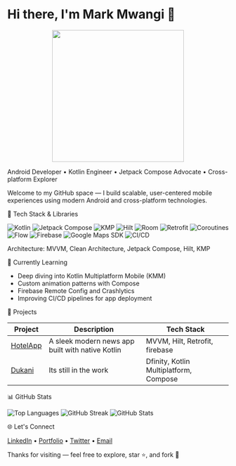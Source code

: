 # Hi there, I'm Mark Mwangi 👋
<div align= "center">
    <img src="https://media.giphy.com/media/qgQUggAC3Pfv687qPC/giphy.gif" width="300"/> 
</div>

Android Developer • Kotlin Engineer • Jetpack Compose Advocate • Cross-platform Explorer

Welcome to my GitHub space — I build scalable, user-centered mobile experiences using modern Android and cross-platform technologies.

🚀 Tech Stack & Libraries

![Kotlin](https://img.shields.io/badge/Kotlin-7F52FF?style=flat-square&logo=kotlin&logoColor=white)
![Jetpack Compose](https://img.shields.io/badge/Jetpack%20Compose-4285F4?style=flat-square&logo=jetpack-compose&logoColor=white)
![KMP](https://img.shields.io/badge/Kotlin%20Multiplatform-7F52FF?style=flat-square&logo=kotlin&logoColor=white)
![Hilt](https://img.shields.io/badge/Hilt-3E4EB8?style=flat-square)
![Room](https://img.shields.io/badge/Room%20DB-9C27B0?style=flat-square)
![Retrofit](https://img.shields.io/badge/Retrofit-0052CC?style=flat-square)
![Coroutines](https://img.shields.io/badge/Kotlin%20Coroutines-0095D5?style=flat-square)
![Flow](https://img.shields.io/badge/Kotlin%20Flow-FF9800?style=flat-square)
![Firebase](https://img.shields.io/badge/Firebase-FFCA28?style=flat-square&logo=firebase&logoColor=black)
![Google Maps SDK](https://img.shields.io/badge/Google%20Maps-4285F4?style=flat-square&logo=google-maps)
![CI/CD](https://img.shields.io/badge/GitHub%20Actions-2088FF?style=flat-square&logo=github-actions&logoColor=white)

Architecture: MVVM, Clean Architecture, Jetpack Compose, Hilt, KMP

🧠 Currently Learning

- Deep diving into Kotlin Multiplatform Mobile (KMM)
- Custom animation patterns with Compose
- Firebase Remote Config and Crashlytics
- Improving CI/CD pipelines for app deployment

📲 Projects

| Project | Description | Tech Stack |
|--------|-------------|------------|
| [HotelApp](https://github.com/GAITURI/Hotel.git) | A sleek modern news app built with native Kotlin | MVVM, Hilt, Retrofit, firebase |
| [Dukani](https://github.com/GAITURI/Dukani.git) | Its still in the work  |Dfinity, Kotlin Multiplatform, Compose |

📊 GitHub Stats

![Top Languages](https://github-readme-stats.vercel.app/api/top-langs/?username=yourusername&layout=compact&theme=tokyonight)
![GitHub Streak](https://github-readme-streak-stats.herokuapp.com/?user=yourusername&theme=tokyonight)
![GitHub Stats](https://github-readme-stats.vercel.app/api?username=yourusername&show_icons=true&theme=tokyonight)

🌐 Let's Connect

[LinkedIn](https://www.linkedin.com/in/mark-gaituri-595767259/) • [Portfolio](gaituri.github.io) • [Twitter](https://twitter.com/yourhandle) • [Email](mailto:gaiturimark@gmail.com)


Thanks for visiting — feel free to explore, star ⭐️, and fork 🚀

